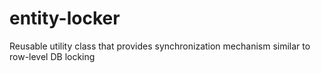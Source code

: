 # entity-locker
Reusable utility class that provides synchronization mechanism similar to row-level DB locking
